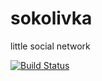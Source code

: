 # sokolivka
little social network

[![Build Status](https://travis-ci.org/rozborsky/sokolivka.svg?branch=master)](https://travis-ci.org/rozborsky/sokolivka)
